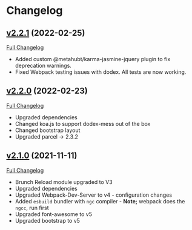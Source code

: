 # Changelog

## [v2.2.1](https://github.com/DaveO-Home/embedded-acceptance-tests-ng/tree/v2.2.1) (2022-02-25)

[Full Changelog](https://github.com/DaveO-Home/embedded-acceptance-tests-ng/compare/v2.2.0...v2.2.1)

* Added custom @metahubt/karma-jasmine-jquery plugin to fix deprecation warnings.
* Fixed Webpack testing issues with dodex. All tests are now working.

## [v2.2.0](https://github.com/DaveO-Home/embedded-acceptance-tests-ng/tree/v2.1.0) (2022-02-23)

[Full Changelog](https://github.com/DaveO-Home/embedded-acceptance-tests-ng/compare/v2.1.0...v2.2.0)

* Upgraded dependencies
* Changed koa.js to support dodex-mess out of the box
* Changed bootstrap layout
* Upgraded parcel -> 2.3.2

## [v2.1.0](https://github.com/DaveO-Home/embedded-acceptance-tests-ng/tree/v2.1.0) (2021-11-11)

[Full Changelog](https://github.com/DaveO-Home/embedded-acceptance-tests-ng/compare/v2.0.1...v2.1.0)

* Brunch Reload module upgraded to V3
* Upgraded dependencies
* Upgraded Webpack-Dev-Server to v4 - configuration changes
* Added `esbuild` bundler with `ngc` compiler - __Note;__ webpack does the `ngcc`, run first
* Upgraded font-awesome to v5
* Upgraded bootstrap to v5
